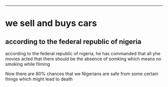 <!DOCTYPE html>
<html lang="en">
  <head>
    <title> VICKEY SENSE </title>
    <meta charset="UTF-8"/>
  </head>
  <hr/>

  <body>
    <h1>we sell and buys cars</h1>
    <h2>according to the federal republic of nigeria</h2>
    <p>according to the federal republic of nigeria, he has commanded that all yhe movies acted that there should be the absence of somking which means no smoking while filming </p>
    <p>Now there are 80% chances that we Nigerians are safe from some certain things which might lead to death</p>
  </body>
</html>
